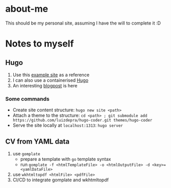 # about-me
This should be my personal site, assuming I have the will to complete it :D

# Notes to myself

## Hugo
1. Use this [example site](https://github.com/luizdepra/hugo-coder/tree/main/exampleSite) as a reference
2. I can also use a containerised [Hugo](https://hub.docker.com/r/klakegg/hugo)
3. An interesting [blogpost](https://levelup.gitconnected.com/build-a-personal-website-with-github-pages-and-hugo-6c68592204c7) is here

### Some commands
- Create site content structure: `hugo new site <path>`
- Attach a theme to the structure: `cd <path> ; git submodule add https://github.com/luizdepra/hugo-coder.git themes/hugo-coder`
- Serve the site locally at `localhost:1313`: `hugo server`

## CV from YAML data
1. use `gomplate`
    - prepare a template with `go` template syntax
    - run `gomplate -f <htmlTemplateFile> -o <htmlOutputFile> -d <key>=<yamlDataFile>`
2. use `wkhtmltopdf <htmlFile> <pdfFile>`
3. CI/CD to integrate gomplate and wkhtmltopdf
